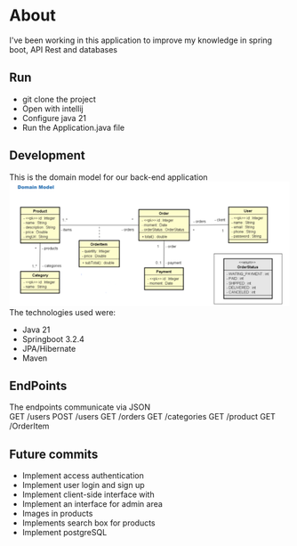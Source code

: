 # About
I've been working in this application to improve my knowledge in spring boot, API Rest and databases<br>
## Run
- git clone the project
- Open with intellij
- Configure java 21
- Run the Application.java file
## Development
This is the domain model for our back-end application
<img src="img_doc/domain_model.png">
The technologies used were:
- Java 21
- Springboot 3.2.4
- JPA/Hibernate
- Maven
## EndPoints
The endpoints communicate via JSON<br>
GET /users
POST /users
GET /orders
GET /categories
GET /product
GET /OrderItem
## 
## Future commits
- Implement access authentication 
- Implement user login and sign up
- Implement client-side interface with
- Implement an interface for admin area
- Images in products
- Implements search box for products
- Implement postgreSQL
